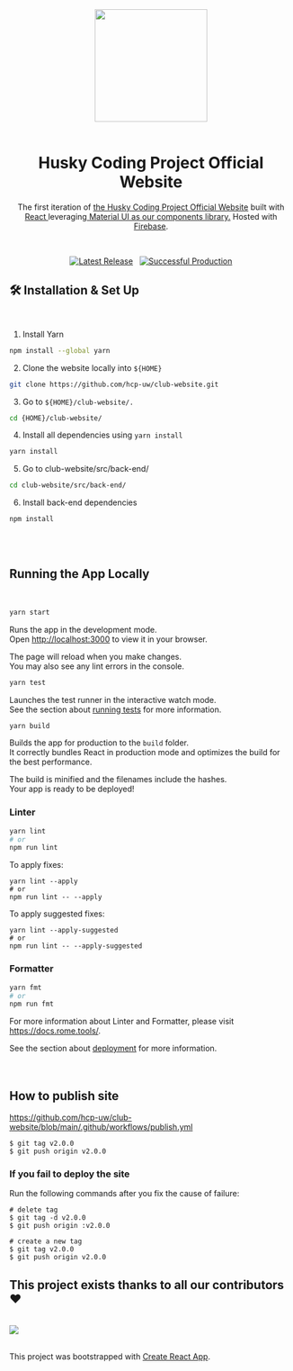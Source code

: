 <div align="center">
  <img src="https://firebasestorage.googleapis.com/v0/b/hcp-uw.appspot.com/o/Logos%2Fclubwebsite.jpg?alt=media&token=c99bd945-8ba0-440f-bbd1-d02ba98b82a4" width="200">
  <br/>
  <br/>
</div>
<h1 align="center">
  Husky Coding Project Official Website
</h1>
<p align="center">
  The first iteration of <a href="https://hcp-uw.web.app/home" target="_blank">the Husky Coding Project Official Website</a> built with <a href="https://reactjs.org/" target="_blank">React </a>leveraging<a href="https://mui.com/" target="_blank"> Material UI as our components library.</a> Hosted with <a href="https://firebase.google.com/" target="_blank">Firebase</a>.
</p>
<p align="center">
</br>
<p align="center">
  <a href="https://github.com/hcp-uw/club-website"><img alt="Latest Release" src="https://img.shields.io/badge/latest-v1.0.0-brightgreen"></a>&nbsp
  &nbsp<a href="https://hcp-uw.web.app/home"><img alt="Successful Production" src="https://img.shields.io/badge/production-success-brightgreen"></a>  
</p>
<p align="center">
</p>

## 🛠 Installation & Set Up 
<br/>

1) Install Yarn
```sh
npm install --global yarn
```
2) Clone the website locally into `${HOME}`
```sh
git clone https://github.com/hcp-uw/club-website.git
```
3) Go to `${HOME}/club-website/.`
```sh
cd {HOME}/club-website/
```
4) Install all dependencies using `yarn install`
```sh
yarn install
```
<!-- 5) Run the application using `yarn start`
```sh
yarn start
``` -->
5) Go to club-website/src/back-end/
```sh
cd club-website/src/back-end/
```
6) Install back-end dependencies
```sh
npm install
```
<br/>
<br/>

## Running the App Locally 

<br/>

```sh
yarn start
```

Runs the app in the development mode.\
Open [http://localhost:3000](http://localhost:3000) to view it in your browser.

The page will reload when you make changes.\
You may also see any lint errors in the console.

```sh
yarn test
```

Launches the test runner in the interactive watch mode.\
See the section about [running tests](https://facebook.github.io/create-react-app/docs/running-tests) for more information.

```sh
yarn build
```

Builds the app for production to the `build` folder.\
It correctly bundles React in production mode and optimizes the build for the best performance.

The build is minified and the filenames include the hashes.\
Your app is ready to be deployed!

### Linter

```sh
yarn lint
# or
npm run lint
```

To apply fixes:

```shell
yarn lint --apply
# or
npm run lint -- --apply
```

To apply suggested fixes:

```shell
yarn lint --apply-suggested
# or
npm run lint -- --apply-suggested
```

### Formatter

```sh
yarn fmt
# or
npm run fmt
```

For more information about Linter and Formatter, please visit https://docs.rome.tools/.

See the section about [deployment](https://facebook.github.io/create-react-app/docs/deployment) for more information.
<br/>
<br/>
<br/>

## How to publish site

https://github.com/hcp-uw/club-website/blob/main/.github/workflows/publish.yml

```console
$ git tag v2.0.0
$ git push origin v2.0.0
```

### If you fail to deploy the site

Run the following commands after you fix the cause of failure:

```console
# delete tag
$ git tag -d v2.0.0
$ git push origin :v2.0.0

# create a new tag
$ git tag v2.0.0
$ git push origin v2.0.0
```

## This project exists thanks to all our contributors ❤️
<br/>

<a href="https://github.com/hcp-uw/club-website/graphs/contributors">
  <img src="https://contrib.rocks/image?repo=hcp-uw/club-website" />
</a>
<br/>
<br/>

This project was bootstrapped with [Create React App](https://github.com/facebook/create-react-app).
